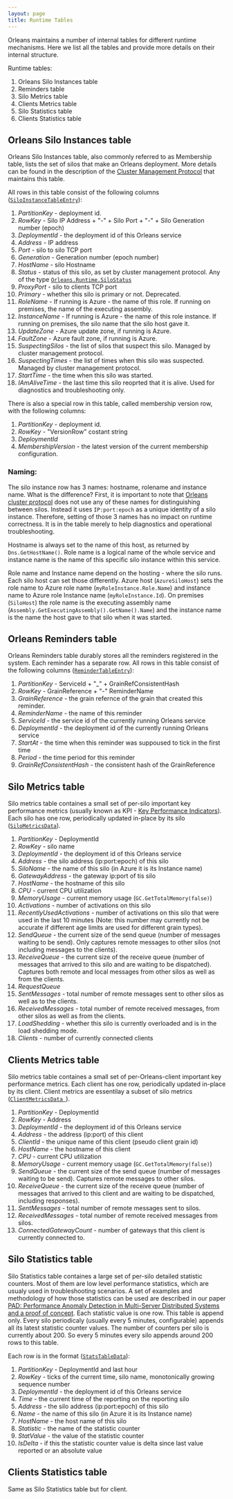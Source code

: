 ```yaml
---
layout: page
title: Runtime Tables
---
```


Orleans maintains a number of internal tables for different runtime mechanisms. Here we list all the tables and provide more details on their internal structure.

Runtime tables:

1. Orleans Silo Instances table
2. Reminders table
3. Silo Metrics table
4. Clients Metrics table
5. Silo Statistics table
6. Clients Statistics table

## Orleans Silo Instances table

Orleans Silo Instances table, also commonly referred to as Membership table, lists the set of silos that make an Orleans deployment. More details can be found in the description of the [Cluster Management Protocol](Cluster-Management) that maintains this table.

All rows in this table consist of the following columns ([`SiloInstanceTableEntry`](https://github.com/dotnet/orleans/blob/master/src/Orleans/AzureUtils/OrleansSiloInstanceManager.cs#L40)):

1. *PartitionKey* - deployment id.
2. *RowKey* - Silo IP Address + "-" + Silo Port + "-" + Silo Generation number (epoch)
3. *DeploymentId* - the deployment id of this Orleans service
4. *Address* - IP address
5. *Port* - silo to silo TCP port
6. *Generation* - Generation number (epoch number)
7. *HostName* - silo Hostname
8. *Status* - status of this silo, as set by cluster management protocol. Any of the type [`Orleans.Runtime.SiloStatus`](https://github.com/dotnet/orleans/blob/master/src/Orleans/Runtime/SiloStatus.cs)
9. *ProxyPort* - silo to clients TCP port
10. *Primary* - whether this silo is primary or not. Deprecated.
11. *RoleName* - If running is Azure - the name of this role. If running on premises, the name of the executing assembly.
12. *InstanceName* - If running is Azure - the name of this role instance. If running on premises, the silo name that the silo host gave it.
13. *UpdateZone* - Azure update zone, if running is Azure.
14. *FaultZone* - Azure fault zone, if running is Azure.
15. *SuspectingSilos* - the list of silos that suspect this silo. Managed by cluster management protocol. 
16. *SuspectingTimes* - the list of times when this silo was suspected. Managed by cluster management protocol. 
17. *StartTime* - the time when this silo was started.
18. *IAmAliveTime* - the last time this silo reoprted that it is alive. Used for diagnostics and troubleshooting only.

There is also a special row in this table, called membership version row, with the following columns:

1. *PartitionKey* - deployment id.
2. *RowKey* - "VersionRow" costant string
3. *DeploymentId* 
4. *MembershipVersion* - the latest version of the current membership configuration. 

### Naming:
The silo instance row has 3 names: hostname, rolename and instance name. What is the difference?
First, it is important to note that [Orleans cluster protocol](http://dotnet.github.io/orleans/Runtime-Implementation-Details/Cluster-Management.html) does not use any of these names for distinguishing between silos. Instead it uses `IP:port:epoch` as a unique identity of a silo instance. Therefore, setting of those 3 names has no impact on runtime correctness. It is in the table merely to help diagnostics and operational troubleshooting.

Hostname is always set to the name of this host, as returned by `Dns.GetHostName()`.
Role name is a logical name of the whole service and instance name is the name of this specific silo instance within this service.

Role name and Instance name depend on the hosting - where the silo runs. Each silo host can set those differently.
Azure host (`AzureSiloHost`) sets the role name to Azure role name (`myRoleInstance.Role.Name`) and instance name to Azure role Instance name (`myRoleInstance.Id`).
On premises (`SiloHost`) the role name is the executing  assembly name (`Assembly.GetExecutingAssembly().GetName().Name`) and the instance name is the name the host gave to that silo when it was started.


## Orleans Reminders table

Orleans Reminders table durably stores all the reminders registered in the system. Each reminder has a separate row. All rows in this table consist of the following columns ([`ReminderTableEntry`](https://github.com/dotnet/orleans/blob/master/src/OrleansRuntime/ReminderService/RemindersTableManager.cs#L38)):

1. *PartitionKey* - ServiceId + "_" + GrainRefConsistentHash
2. *RowKey* -  GrainReference + "-" ReminderName
3. *GrainReference* - the grain refernce of the grain that created this reminder.
4. *ReminderName* - the name of this reminder
5. *ServiceId* - the service id of the currently running Orleans service
6. *DeploymentId* - the deployment  id of the currently running Orleans service
7. *StartAt* - the time when this reminder was suppoused to tick in the first time
8. *Period* - the time period for this reminder
9. *GrainRefConsistentHash* - the consistent hash of the GrainReference


## Silo Metrics table

Silo metrics table containes a small set of per-silo important key performance metrics (usually known as KPI - [Key Performance Indicators](http://en.wikipedia.org/wiki/Performance_indicator)). Each silo has one row, periodically updated in-place by its silo ([`SiloMetricsData`](https://github.com/dotnet/orleans/blob/master/src/Orleans/AzureUtils/SiloMetricsTableDataManager.cs#L36)).

1. *PartitionKey* - DeploymentId
2. *RowKey* -  silo name
3. *DeploymentId* -  the deployment id of this Orleans service
4. *Address* - the silo address (ip:port:epoch) of this silo
5. *SiloName* - the name of this silo (in Azure it is its Instance name)
6. *GatewayAddress* - the gateway ip:port of tis silo
7. *HostName* - the hostname of this silo
8. *CPU* - current CPU utilization
9. *MemoryUsage* - current memory usage (`GC.GetTotalMemory(false)`)
10. *Activations* - number of activations on this silo
11. *RecentlyUsedActivations* - number of activations on this silo that were used in the last 10 minutes (Note: this number may currently not be accurate if  different age limits are used for different grain types).
12. *SendQueue* - the current size of the send queue (number of messages waiting to be send). Only captures remote messages to other silos (not including messages to the clients).
13. *ReceiveQueue* - the current size of the receive queue (number of messages that arrived to this silo and are waiting to be dispatched). Captures both remote and local messages from other silos as well as from the clients.
14. *RequestQueue*
15. *SentMessages* - total number of remote messages sent to other silos as well as to the clients.
16. *ReceivedMessages* - total number of remote received messages, from other silos as well as from the clients.
17. *LoadShedding* - whether this silo is currently overloaded and is in the load shedding mode.
18. *Clients* - number of currently connected clients


## Clients Metrics table

Silo metrics table containes a small set of per-Orleans-client important key performance metrics. Each client has one row,  periodically updated in-place by its client. Client metrics are essentilay a subset of silo metrics ([`ClientMetricsData `](https://github.com/dotnet/orleans/blob/master/src/Orleans/AzureUtils/ClientMetricsTableDataManager.cs#L38)).

1. *PartitionKey* - DeploymentId
2. *RowKey* - Address
3. *DeploymentId* -  the deployment id of this Orleans service
4. *Address* - the address (ip:port) of this client
5. *ClientId* - the unique name of this client (pseudo client grain id)
6. *HostName* - the hostname of this client
7. *CPU* - current CPU utilization
8. *MemoryUsage* - current memory usage (`GC.GetTotalMemory(false)`)
9. *SendQueue* - the current size of the send queue (number of messages waiting to be send). Captures remote messages to other silos.
10. *ReceiveQueue* - the current size of the receive queue (number of messages that arrived to this client and are waiting to be dispatched, including responses).
11. *SentMessages* - total number of remote messages sent to silos.
12. *ReceivedMessages* - total number of remote received messages from silos.
13. *ConnectedGatewayCount* - number of gateways that this client is currently connected to.


## Silo Statistics table

Silo Statistics table containes a large set of per-silo detailed statistic counters. Most of them are low level performance statistics, which are usualy used in troubleshooting scenarios. A set of examples and methodology of how those statistics can be used are described in our paper [PAD: Performance Anomaly Detection in Multi-Server Distributed Systems and a proof of concept](http://research.microsoft.com/apps/pubs/?id=217109).
Each statistic value is one row. This table is append only. Every silo periodicaly (usually every 5 minutes, configurable) appends all its latest statistic counter values. The number of counters per silo is currently about 200. So every 5 minutes every silo appends around 200 rows to this table. 

Each row is in the format ([`StatsTableData`](https://github.com/dotnet/orleans/blob/master/src/Orleans/AzureUtils/StatsTableDataManager.cs#L38)):

1. *PartitionKey* - DeploymentId and last hour
2. *RowKey* - ticks of the current time, silo name, monotonically growing sequence number
3. *DeploymentId* -  the deployment id of this Orleans service
4. *Time* -  the current time of the reporting on the reporting silo
5. *Address* - the silo address (ip:port:epoch) of this silo
6. *Name* - the name of this silo (in Azure it is its Instance name)
7. *HostName* - the host name of this silo
8. *Statistic* - the name of the statistic counter
9. *StatValue* - the value of the statistic counter
10. *IsDelta* - if this the statistic counter value is delta since last value reported or an absolute value


## Clients Statistics table

Same as Silo Statistics table but for client.
